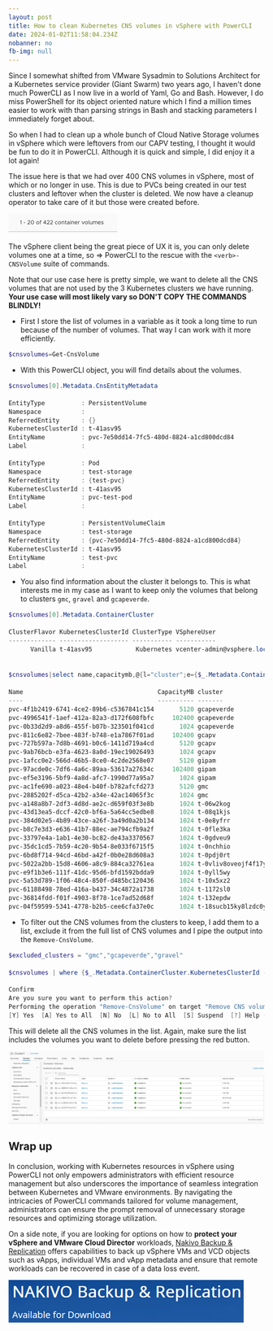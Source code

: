 ```yaml
---
layout: post
title: How to clean Kubernetes CNS volumes in vSphere with PowerCLI
date: 2024-01-02T11:58:04.234Z
nobanner: no
fb-img: null
---
```


Since I somewhat shifted from VMware Sysadmin to Solutions Architect for a Kubernetes service provider (Giant Swarm) two years ago, I haven't done much PowerCLI as I now live in a world of Yaml, Go and Bash. However, I do miss PowerShell for its object oriented nature which I find a million times easier to work with than parsing strings in Bash and stacking parameters I immediately forget about.

So when I had to clean up a whole bunch of Cloud Native Storage volumes in vSphere which were leftovers from our CAPV testing, I thought it would be fun to do it in PowerCLI. Although it is quick and simple, I did enjoy it a lot again!

The issue here is that we had over 400 CNS volumes in vSphere, most of which or no longer in use. This is due to PVCs being created in our test clusters and leftover when the cluster is deleted. We now have a cleanup operator to take care of it but those were created before.

![too many cns volumes](/img/cnsvolumes1.png)

The vSphere client being the great piece of UX it is, you can only delete volumes one at a time, so => PowerCLI to the rescue with the `<verb>-CNSVolume` suite of commands. 

Note that our use case here is pretty simple, we want to delete all the CNS volumes that are not used by the 3 Kubernetes clusters we have running. **Your use case will most likely vary so DON'T COPY THE COMMANDS BLINDLY!**

* First I store the list of volumes in a variable as it took a long time to run because of the number of volumes. That way I can work with it more efficiently.

``` powershell
$cnsvolumes=Get-CnsVolume
```

* With this PowerCLI object, you will find details about the volumes.

``` powershell
$cnsvolumes[0].Metadata.CnsEntityMetadata

EntityType          : PersistentVolume
Namespace           :
ReferredEntity      : {}
KubernetesClusterId : t-41asv95
EntityName          : pvc-7e50dd14-7fc5-480d-8824-a1cd800dcd84
Label               :

EntityType          : Pod
Namespace           : test-storage
ReferredEntity      : {test-pvc}
KubernetesClusterId : t-41asv95
EntityName          : pvc-test-pod
Label               :

EntityType          : PersistentVolumeClaim
Namespace           : test-storage
ReferredEntity      : {pvc-7e50dd14-7fc5-480d-8824-a1cd800dcd84}
KubernetesClusterId : t-41asv95
EntityName          : test-pvc
Label               :
```

* You also find information about the cluster it belongs to. This is what interests me in my case as I want to keep only the volumes that belong to clusters `gmc`, `gravel` and `gcapeverde`. 

``` powershell
$cnsvolumes[0].Metadata.ContainerCluster

ClusterFlavor KubernetesClusterId ClusterType VSphereUser
------------- ------------------- ----------- -----------
      Vanilla t-41asv95            Kubernetes vcenter-admin@vsphere.local


$cnsvolumes|select name,capacitymb,@{l="cluster";e={$_.Metadata.ContainerCluster.KubernetesClusterId}}|Sort-Object -Property cluster

Name                                     CapacityMB cluster
----                                     ---------- -------
pvc-4f1b2419-6741-4ce2-89b6-c5367841c154       5120 gcapeverde
pvc-4996541f-1aef-412a-82a3-d172f608fbfc     102400 gcapeverde
pvc-0b33d2d9-a8d6-455f-b07b-323501f041cd       1024 gcapeverde
pvc-811c6e82-7bee-483f-b748-e1a7867f01ad     102400 gcapv
pvc-727b597a-7d8b-4691-b0c6-1411d719a4cd       5120 gcapv
pvc-9ab76bcb-e3fa-4623-8a0d-19ec19026493       1024 gcapv
pvc-1afcc0e2-566d-46b5-8ce0-4c2de2568e07       5120 gipam
pvc-97acde0c-7df6-4a6c-89aa-53617a27634c     102400 gipam
pvc-ef5e3196-5bf9-4a8d-afc7-1990d77a95a7       1024 gipam
pvc-ac1fe690-a023-48e4-b40f-b782afcfd273       5120 gmc
pvc-2885202f-d5ca-42b2-a34e-42ac14065f3c       1024 gmc
pvc-a148a8b7-2df3-4d8d-ae2c-d659f03f3e8b       1024 t-06w2kog
pvc-43d13ea5-dccf-42c0-bf6a-5a64cc5edbe8       1024 t-08q1kjs
pvc-384d02e5-4b89-43ce-a26f-3a49d0a2b134       1024 t-0e8yfrr
pvc-b8c7e3d3-e636-41b7-88ec-ae794cfb9a2f       1024 t-0fle3ka
pvc-33797e4a-1ab1-4e30-bc82-de43a3370567       1024 t-0gdveu9
pvc-35dc1cd5-7b59-4c20-9b54-8e033f6715f5       1024 t-0nchhio
pvc-6bd8f714-94cd-46bd-a42f-0b0e28d608a3       1024 t-0pdj0rt
pvc-5022a2bb-15d8-4606-a8c9-884ca32761ea       1024 t-0vliv8oveojf4f17y0
pvc-e9f1b3e6-111f-41dc-95d6-bfd1592bdda9       1024 t-0yll5wy
pvc-5a53d789-1f06-48c4-850f-d485bc120436       1024 t-10x5xz2
pvc-61188498-78ed-416a-b437-34c4872a1738       1024 t-1172sl0
pvc-36814fdd-f01f-4903-8f78-1ce7ad52d68f       1024 t-132epdw
pvc-04f59599-5341-4778-b2b5-cee6cfa37e0c       1024 t-18sucb15ky8lzdc0yc
```

* To filter out the CNS volumes from the clusters to keep, I add them to a list, exclude it from the full list of CNS volumes and I pipe the output into the `Remove-CnsVolume`.

``` powershell
$excluded_clusters = "gmc","gcapeverde","gravel"

$cnsvolumes | where {$_.Metadata.ContainerCluster.KubernetesClusterId -notin $excluded_clusters} | Remove-CnsVolume

Confirm
Are you sure you want to perform this action?
Performing the operation "Remove-CnsVolume" on target "Remove CNS volumes.".
[Y] Yes  [A] Yes to All  [N] No  [L] No to All  [S] Suspend  [?] Help (default is "Y"): a
```

This will delete all the CNS volumes in the list. Again, make sure the list includes the volumes you want to delete before pressing the red button.

![cleaned up cns volumes](/img/cnsvolumes2.png)

## Wrap up

In conclusion, working with Kubernetes resources in vSphere using PowerCLI not only empowers administrators with efficient resource management but also underscores the importance of seamless integration between Kubernetes and VMware environments. By navigating the intricacies of PowerCLI commands tailored for volume management, administrators can ensure the prompt removal of unnecessary storage resources and optimizing storage utilization.

On a side note, if you are looking for options on how to **protect your vSphere and VMware Cloud Director** workloads, [Nakivo Backup & Replication](https://www.nakivo.com/) offers capabilities to back up vSphere VMs and VCD objects such as vApps, individual VMs and vApp metadata and ensure that remote workloads can be recovered in case of a data loss event.

[![nakivo backup](/img/2022-10-26-13-45-41.png)](https://www.nakivo.com)